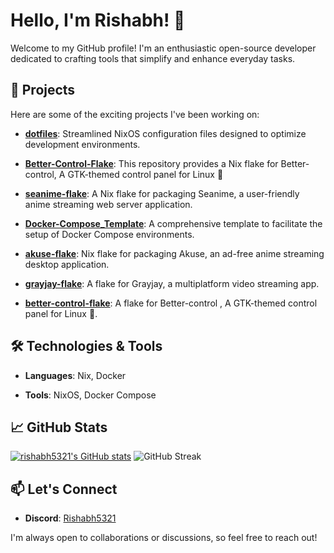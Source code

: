 # Hello, I'm Rishabh! 👋

Welcome to my GitHub profile! I'm an enthusiastic open-source developer dedicated to crafting tools that simplify and enhance everyday tasks.

## 🚀 Projects

Here are some of the exciting projects I've been working on:

- **[dotfiles](https://github.com/Rishabh5321/dotfiles)**: Streamlined NixOS configuration files designed to optimize development environments.

- **[Better-Control-Flake](https://github.com/Rishabh5321//better-control-flake)**: This repository provides a Nix flake for Better-control, A GTK-themed control panel for Linux 🐧

- **[seanime-flake](https://github.com/Rishabh5321/seanime-flake)**: A Nix flake for packaging Seanime, a user-friendly anime streaming web server application.

- **[Docker-Compose_Template](https://github.com/Rishabh5321/Docker-Compose_Template)**: A comprehensive template to facilitate the setup of Docker Compose environments.

- **[akuse-flake](https://github.com/Rishabh5321/akuse-flake)**: Nix flake for packaging Akuse, an ad-free anime streaming desktop application.

- **[grayjay-flake](https://github.com/Rishabh5321/grayjay-flake)**: A flake for Grayjay, a multiplatform video streaming app.

- **[better-control-flake](https://github.com/Rishabh5321/better-control-flake)**: A flake for Better-control
, A GTK-themed control panel for Linux 🐧.

## 🛠️ Technologies & Tools

- **Languages**: Nix, Docker

- **Tools**: NixOS, Docker Compose

## 📈 GitHub Stats
[![rishabh5321's GitHub stats](https://github-readme-stats.vercel.app/api?username=rishabh5321)](https://github.com/rishabh5321/github-readme-stats)
![GitHub Streak](https://github-readme-streak-stats-eight.vercel.app/?user=rishabh5321&theme=tokyonight&card_width=380)

## 📫 Let's Connect

- **Discord**: [Rishabh5321](https://discord.gg/S3VzxZuQ)

I'm always open to collaborations or discussions, so feel free to reach out!
